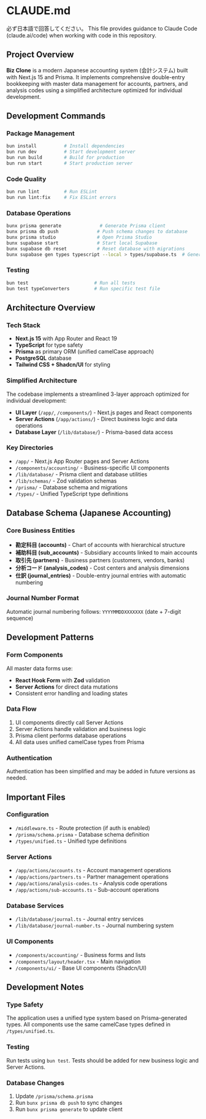 # CLAUDE.md

必ず日本語で回答してください。
This file provides guidance to Claude Code (claude.ai/code) when working with code in this repository.

## Project Overview

**Biz Clone** is a modern Japanese accounting system (会計システム) built with Next.js 15 and Prisma. It implements comprehensive double-entry bookkeeping with master data management for accounts, partners, and analysis codes using a simplified architecture optimized for individual development.

## Development Commands

### Package Management

```bash
bun install          # Install dependencies
bun run dev          # Start development server
bun run build        # Build for production
bun run start        # Start production server
```

### Code Quality

```bash
bun run lint         # Run ESLint
bun run lint:fix     # Fix ESLint errors
```

### Database Operations

```bash
bunx prisma generate              # Generate Prisma client
bunx prisma db push              # Push schema changes to database
bunx prisma studio               # Open Prisma Studio
bunx supabase start              # Start local Supabase
bunx supabase db reset           # Reset database with migrations
bunx supabase gen types typescript --local > types/supabase.ts  # Generate types
```

### Testing

```bash
bun test                        # Run all tests
bun test typeConverters         # Run specific test file
```

## Architecture Overview

### Tech Stack

- **Next.js 15** with App Router and React 19
- **TypeScript** for type safety
- **Prisma** as primary ORM (unified camelCase approach)
- **PostgreSQL** database
- **Tailwind CSS + Shadcn/UI** for styling

### Simplified Architecture

The codebase implements a streamlined 3-layer approach optimized for individual development:

- **UI Layer** (`/app/`, `/components/`) - Next.js pages and React components
- **Server Actions** (`/app/actions/`) - Direct business logic and data operations
- **Database Layer** (`/lib/database/`) - Prisma-based data access

### Key Directories

- `/app/` - Next.js App Router pages and Server Actions
- `/components/accounting/` - Business-specific UI components
- `/lib/database/` - Prisma client and database utilities
- `/lib/schemas/` - Zod validation schemas
- `/prisma/` - Database schema and migrations
- `/types/` - Unified TypeScript type definitions

## Database Schema (Japanese Accounting)

### Core Business Entities

- **勘定科目 (accounts)** - Chart of accounts with hierarchical structure
- **補助科目 (sub_accounts)** - Subsidiary accounts linked to main accounts
- **取引先 (partners)** - Business partners (customers, vendors, banks)
- **分析コード (analysis_codes)** - Cost centers and analysis dimensions
- **仕訳 (journal_entries)** - Double-entry journal entries with automatic numbering

### Journal Number Format

Automatic journal numbering follows: `YYYYMMDDXXXXXXX` (date + 7-digit sequence)

## Development Patterns

### Form Components

All master data forms use:

- **React Hook Form** with **Zod** validation
- **Server Actions** for direct data mutations
- Consistent error handling and loading states

### Data Flow

1. UI components directly call Server Actions
2. Server Actions handle validation and business logic
3. Prisma client performs database operations
4. All data uses unified camelCase types from Prisma

### Authentication

Authentication has been simplified and may be added in future versions as needed.

## Important Files

### Configuration

- `/middleware.ts` - Route protection (if auth is enabled)
- `/prisma/schema.prisma` - Database schema definition
- `/types/unified.ts` - Unified type definitions

### Server Actions

- `/app/actions/accounts.ts` - Account management operations
- `/app/actions/partners.ts` - Partner management operations
- `/app/actions/analysis-codes.ts` - Analysis code operations
- `/app/actions/sub-accounts.ts` - Sub-account operations

### Database Services

- `/lib/database/journal.ts` - Journal entry services
- `/lib/database/journal-number.ts` - Journal numbering system

### UI Components

- `/components/accounting/` - Business forms and lists
- `/components/layout/header.tsx` - Main navigation
- `/components/ui/` - Base UI components (Shadcn/UI)

## Development Notes

### Type Safety

The application uses a unified type system based on Prisma-generated types. All components use the same camelCase types defined in `/types/unified.ts`.

### Testing

Run tests using `bun test`. Tests should be added for new business logic and Server Actions.

### Database Changes

1. Update `/prisma/schema.prisma`
2. Run `bunx prisma db push` to sync changes
3. Run `bunx prisma generate` to update client
